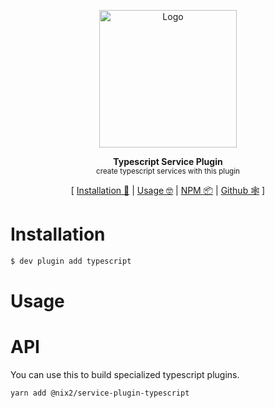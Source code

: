 <p align="center"><img height="220px" src="https://i.imgur.com/AQT2H6O.png" alt="Logo" /><p>

<p align="center">
  <strong>Typescript Service Plugin</strong><br />
  <sub>create typescript services with this plugin</sub>
</p>

<p align="center">
  [ <a href="#installation">Installation 💾</a> | <a href="#usage">Usage 🤓</a> | <a href="https://www.npmjs.com/package/@nix2/service-plugin-typescript">NPM 📦</a> | <a href="https://github.com/nix2io/service-plugin-typescript">Github 🕸</a> ]
</p>

# Installation

```sh
$ dev plugin add typescript
```

# Usage

# API

You can use this to build specialized typescript plugins.

```sh
yarn add @nix2/service-plugin-typescript
```

